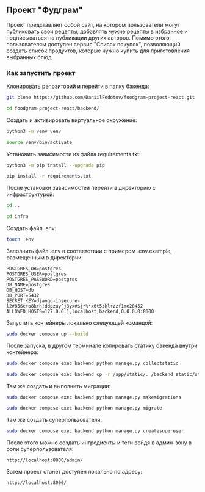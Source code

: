 ## Проект "Фудграм"

Проект представляет собой сайт, на котором пользователи могут публиковать свои рецепты, 
добавлять чужие рецепты в избранное и подписываться на публикации других авторов.
Помимо этого, пользователям доступен сервис "Список покупок", позволяющий создать список 
продуктов, которые нужно купить для приготовления выбранных блюд.

### Как запустить проект

Клонировать репозиторий и перейти в папку бэкенда:
```sh
git clone https://github.com/DaniilFedotov/foodgram-project-react.git
```
```sh
cd foodgram-project-react/backend/
```

Создать и активировать виртуальное окружение:
```sh
python3 -m venv venv
```
```sh
source venv/bin/activate
```

Установить зависимости из файла requirements.txt:
```sh
python3 -m pip install --upgrade pip
```
```sh
pip install -r requirements.txt
```

После установки зависимостей перейти в директорию с инфраструктурой:
```sh
cd ..
```
```sh
cd infra
```

Создать файл .env:
```sh
touch .env
```

Заполнить файл .env в соответствии с примером .env.example, размещенным в директории:

```
POSTGRES_DB=postgres
POSTGRES_USER=postgres
POSTGRES_PASSWORD=postgres
DB_NAME=postgres
DB_HOST=db
DB_PORT=5432
SECRET_KEY=django-insecure-l2#856c+o8k+h!ddpzuy^j3yx#$j*%*x6t5zhl+zzf1me28452
ALLOWED_HOSTS=127.0.0.1,localhost,backend,0.0.0.0:8000
```

Запустить контейнеры локально следующей командой:
```sh
sudo docker compose up --build
```

После запуска, в другом терминале копировать статику бэкенда внутри контейнера:
```sh
sudo docker compose exec backend python manage.py collectstatic
```
```sh
sudo docker compose exec backend cp -r /app/static/. /backend_static/static
```

Там же создать и выполнить миграции:
```sh
sudo docker compose exec backend python manage.py makemigrations
```
```sh
sudo docker compose exec backend python manage.py migrate
```

Там же создать суперпользователя:
```sh
sudo docker compose exec backend python manage.py createsuperuser
```

После этого можно создать ингредиенты и теги войдя в админ-зону в роли суперпользователя:
```
http://localhost:8000/admin/
```

Затем проект станет доступен локально по адресу:
```
http://localhost:8000/
```

